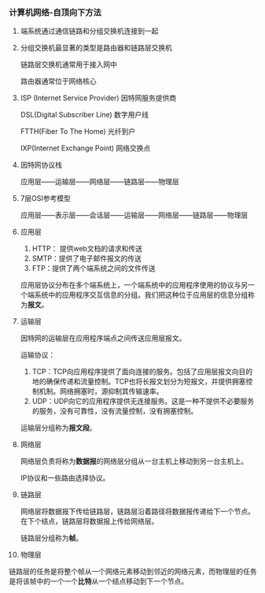 ### 计算机网络-自顶向下方法

1. 端系统通过通信链路和分组交换机连接到一起

2. 分组交换机最显著的类型是路由器和链路层交换机

   链路层交换机通常用于接入网中

   路由器通常位于网络核心

3. ISP (Internet Service Provider) 因特网服务提供商

   DSL(Digital Subscriber Line) 数字用户线

   FTTH(Fiber To The Home) 光纤到户

   IXP(Internet Exchange Point) 网络交换点

4. 因特网协议栈


   应用层——运输层——网络层——链路层——物理层

5. 7层OSI参考模型

   应用层——表示层——会话层——运输层——网络层——链路层——物理层

6. 应用层

   1. HTTP： 提供web文档的请求和传送
   2. SMTP：提供了电子邮件报文的传送
   3. FTP：提供了两个端系统之间的文件传送

   应用层协议分布在多个端系统上，一个端系统中的应用程序使用的协议与另一个端系统中的应用程序交互信息的分组。我们把这种位于应用层的信息分组称为**报文**。

7. 运输层

   因特网的运输层在应用程序端点之间传送应用层报文。

   运输协议：

   1. TCP：TCP向应用程序提供了面向连接的服务。包括了应用层报文向目的地的确保传递和流量控制。TCP也将长报文划分为短报文，并提供拥塞控制机制。网络拥塞时，源抑制其传输速率。
   2. UDP：UDP向它的应用程序提供无连接服务。这是一种不提供不必要服务的服务，没有可靠性，没有流量控制，没有拥塞控制。

   运输层分组称为**报文段**。

8. 网络层

   网络层负责将称为**数据报**的网络层分组从一台主机上移动到另一台主机上。

   IP协议和一些路由选择协议。

9. 链路层

   网络层将数据报下传给链路层，链路层沿着路径将数据报传递给下一个节点。在下个结点，链路层将数据报上传给网络层。

   链路层分组称为**帧**。

10. 物理层

   链路层的任务是将整个帧从一个网络元素移动到邻近的网络元素，而物理层的任务是将该帧中的一个一个**比特**从一个结点移动到下一个节点。

   ​



   ​


